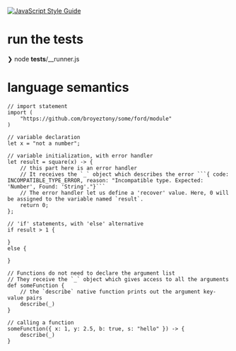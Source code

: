 [![JavaScript Style Guide](https://img.shields.io/badge/code_style-standard-brightgreen.svg)](https://standardjs.com)

# run the tests
❯ node __tests__/__runner.js

# language semantics
```ford
// import statement
import (
    "https://github.com/broyeztony/some/ford/module"
)

// variable declaration
let x = "not a number";

// variable initialization, with error handler
let result = square(x) -> {
    // this part here is an error handler
    // It receives the `_` object which describes the error ```{ code: INCOMPATIBLE_TYPE_ERROR, reason: "Incompatible type. Expected: 'Number', Found: 'String'."}```
    // The error handler let us define a 'recover' value. Here, 0 will be assigned to the variable named `result`.
    return 0;
};

// 'if' statements, with 'else' alternative
if result > 1 {

}
else {

}

// Functions do not need to declare the argument list
// They receive the `_` object which gives access to all the arguments
def someFunction {
    // the `describe` native function prints out the argument key-value pairs
    describe(_)
}

// calling a function
someFunction({ x: 1, y: 2.5, b: true, s: "hello" }) -> {
    describe(_)
}
```
